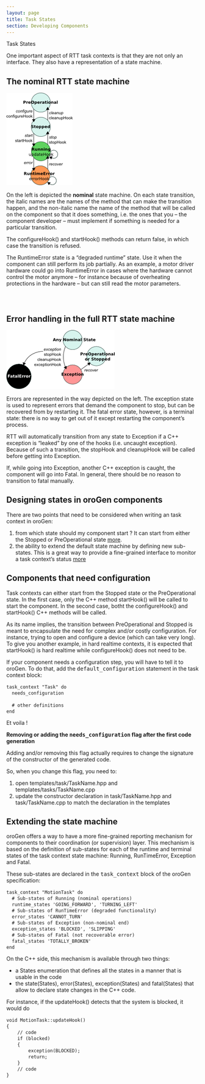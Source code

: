 ```yaml
---
layout: page
title: Task States
section: Developing Components
---
```


<div class="content2">
<div class="content2-pagetitle">Task States</div>
<div class="content2-container line-box">
<div class="content2-container-1col">



<p>One important aspect of RTT task contexts is that they are not only an
interface. They also have a representation of a state machine.</p>

<h2 id="the-nominal-rtt-state-machine">The nominal RTT state machine</h2>

<div class="img-left-noborder-notopmargin">
  <p><img src="state_machine.png" alt="The default nominal RTT state machine" /> </p>
</div>

<p>On the left is depicted the <strong>nominal</strong> state machine. On each state transition,
the italic names are the names of the method that can make the transition
happen, and the non-italic name the name of the method that will be called on
the component so that it does something, i.e. the ones that you &ndash; the component
developer &ndash; must implement if something is needed for a particular transition.</p>

<p>The configureHook() and startHook() methods can return false, in which case the
transition is refused.</p>

<p>The RuntimeError state is a &ldquo;degraded runtime&rdquo; state. Use it when the component
can still perform its job partially. As an example, a motor driver hardware
could go into RuntimeError in cases where the hardware cannot control the motor
anymore &ndash; for instance because of overheating protections in the hardware &ndash;
but can still read the motor parameters.</p>

<div style="padding-top:2em;"></div>

<h2 id="error-handling-in-the-full-rtt-state-machine">Error handling in the full RTT state machine</h2>

<div class="img-left-noborder-notopmargin">
  <p><img src="error_state_machine.png" alt="The RTT error handling" /> </p>
</div>

<p>Errors are represented in the way depicted on the left. The exception state is
used to represent errors that demand the component to stop, but can be recovered
from by restarting it. The fatal error state, however, is a terminal state:
there is no way to get out of it except restarting the component&rsquo;s process.</p>

<p>RTT will automatically transition from any state to Exception if a C++ exception
is &ldquo;leaked&rdquo; by one of the hooks (i.e. uncaught exception). Because of such a
transition, the stopHook and cleanupHook will be called before getting into
Exception.</p>

<p>If, while going into Exception, another C++ exception is caught, the component
will go into Fatal. In general, there should be no reason to transition to fatal manually.</p>

<h2 id="designing-states-in-orogen-components">Designing states in oroGen components</h2>
<p>There are two points that need to be considered when writing an task context in
oroGen:</p>

<ol>
  <li>from which state should my component start ? It can start from either the
Stopped or PreOperational state <a href="#needs_configuration">more</a>.</li>
  <li>the ability to extend the default state machine by defining new sub-states.
This is a great way to provide a fine-grained interface to monitor a task
context&rsquo;s status <a href="#extended_states">more</a></li>
</ol>

<h2 id="needs_configuration">Components that need configuration</h2>

<p>Task contexts can either start from the Stopped state  or the PreOperational
state. In the first case, only the C++ method startHook() will be called to
start the component. In the second case, botht the configureHook() and
startHook() C++ methods will be called.</p>

<p>As its name implies, the transition between PreOperational and Stopped is meant
to encapsulate the need for complex and/or costly configuration. For instance,
trying to open and configure a device (which can take very long). To give you
another example, in hard realtime contexts, it is expected that startHook() is
hard realtime while configureHook() does not need to be.</p>

<p>If your component needs a configuration step, you will have to tell it to
oroGen. To do that, add the <tt>default_configuration</tt> statement in the task
context block:</p>

<pre><code class="language-ruby">task_context "Task" do
  needs_configuration

  # other definitions
end
</code></pre>

<p>Et voila !</p>

<div class="content-txtbox-warning">
  <p><strong>Removing or adding the <tt>needs_configuration</tt> flag after the first code
generation</strong></p>

  <p>Adding and/or removing this flag actually requires to change the
signature of the constructor of the generated code.</p>

  <p>So, when you change this flag, you need to:</p>

  <ol>
    <li>open templates/task/TaskName.hpp and templates/tasks/TaskName.cpp</li>
    <li>update the constructor declaration in task/TaskName.hpp and task/TaskName.cpp
to match the declaration in the templates</li>
  </ol>
</div>

<h2 id="extended_states">Extending the state machine</h2>

<p>oroGen offers a way to have a more fine-grained reporting mechanism for
components to their coordination (or supervision) layer. This mechanism is based
on the definition of sub-states for each of the runtime and terminal states of
the task context state machine: Running, RunTimeError, Exception and Fatal.</p>

<p>These sub-states are declared in the <tt>task_context</tt> block of the oroGen
specification:</p>

<pre><code class="language-ruby">task_context "MotionTask" do
  # Sub-states of Running (nominal operations)
  runtime_states 'GOING_FORWARD', 'TURNING_LEFT'
  # Sub-states of RunTimeError (degraded functionality)
  error_states 'CANNOT_TURN'
  # Sub-states of Exception (non-nominal end)
  exception_states 'BLOCKED', 'SLIPPING'
  # Sub-states of Fatal (not recoverable error)
  fatal_states 'TOTALLY_BROKEN'
end
</code></pre>

<p>On the C++ side, this mechanism is available through two things:</p>

<ul>
  <li>a States enumeration that defines all the states in a manner that is usable in
the code</li>
  <li>the state(States), error(States), exception(States) and fatal(States) that
allow to declare state changes in the C++ code.</li>
</ul>

<p>For instance, if the updateHook() detects that the system is blocked, it would
do</p>

<pre><code class="language-cpp">void MotionTask::updateHook()
{
    // code
    if (blocked)
    {
        exception(BLOCKED);
        return;
    }
    // code
}
</code></pre>



</div>
</div>
</div>
